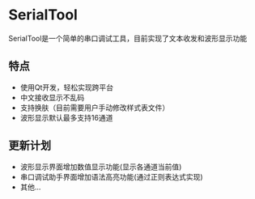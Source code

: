 # SerialTool<br>

SerialTool是一个简单的串口调试工具，目前实现了文本收发和波形显示功能<br>

## 特点<br>
* 使用Qt开发，轻松实现跨平台<br>
* 中文接收显示不乱码<br>
* 支持换肤（目前需要用户手动修改样式表文件）<br>
* 波形显示默认最多支持16通道<br>

## 更新计划<br>
* 波形显示界面增加数值显示功能(显示各通道当前值)<br>
* 串口调试助手界面增加语法高亮功能(通过正则表达式实现)<br>
* 其他...<br>
